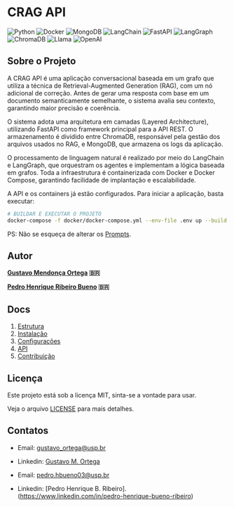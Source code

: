 # CRAG API

![Python](https://img.shields.io/badge/Python-3776AB?style=for-the-badge&logo=python&logoColor=white)
![Docker](https://img.shields.io/badge/Docker-2496ED?style=for-the-badge&logo=docker&logoColor=white)
![MongoDB](https://img.shields.io/badge/MongoDB-4EA94B?style=for-the-badge&logo=mongodb&logoColor=white)
![LangChain](https://img.shields.io/badge/LangChain-FF9900?style=for-the-badge&logo=LangChain&logoColor=white)
![FastAPI](https://img.shields.io/badge/FastAPI-009688?style=for-the-badge&logo=fastapi&logoColor=white)
![LangGraph](https://img.shields.io/badge/LangGraph-007ACC?style=for-the-badge&logo=langgraph&logoColor=white)
![ChromaDB](https://img.shields.io/badge/ChromaDB-FFA500?style=for-the-badge&logo=prisma&logoColor=white)
![Llama](https://img.shields.io/badge/Llama-FF6B6B?style=for-the-badge&logo=meta&logoColor=white)
![OpenAI](https://img.shields.io/badge/OpenAI-412991?style=for-the-badge&logo=openai&logoColor=white)

## Sobre o Projeto

A CRAG API é uma aplicação conversacional baseada em um grafo que utiliza a técnica de Retrieval-Augmented Generation (RAG), com um nó adicional de correção. Antes de gerar uma resposta com base em um documento semanticamente semelhante, o sistema avalia seu contexto, garantindo maior precisão e coerência.

O sistema adota uma arquitetura em camadas (Layered Architecture), utilizando FastAPI como framework principal para a API REST. O armazenamento é dividido entre ChromaDB, responsável pela gestão dos arquivos usados no RAG, e MongoDB, que armazena os logs da aplicação.

O processamento de linguagem natural é realizado por meio do LangChain e LangGraph, que orquestram os agentes e implementam a lógica baseada em grafos. Toda a infraestrutura é containerizada com Docker e Docker Compose, garantindo facilidade de implantação e escalabilidade.

A API e os containers já estão configurados. Para iniciar a aplicação, basta executar:

```bash
# BUILDAR E EXECUTAR O PROJETO
docker-compose -f docker/docker-compose.yml --env-file .env up --build
```
PS: Não se esqueça de alterar os [Prompts](src/services/crag/prompts.py).

## Autor

**[Gustavo Mendonça Ortega](https://www.github.com/CuriousGu) 🇧🇷**


**[Pedro Henrique Ribeiro Bueno](https://www.github.com/PrimeRibs2501) 🇧🇷**


## Docs
1. [Estrutura](docs/pt_br/ESTRUTURA.md)
2. [Instalação](docs/pt_br/INSTALACAO.md)
3. [Configurações](docs/pt_br/CONFIGURACAO.md)
4. [API](docs/pt_br/API.md)
5. [Contribuição](docs/pt_br/CONTRIBUICAO.md)

## Licença

Este projeto está sob a licença MIT, sinta-se a vontade para usar. 

Veja o arquivo [LICENSE](LICENSE) para mais detalhes.

## Contatos
- Email: gustavo_ortega@usp.br
- Linkedin: [Gustavo M. Ortega](https://www.linkedin.com/in/gustavomendoncaortega/)

- Email: pedro.hbueno03@usp.br
- Linkedin: [Pedro Henrique B. Ribeiro]. (https://www.linkedin.com/in/pedro-henrique-bueno-ribeiro)
